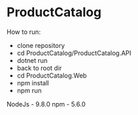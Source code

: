 # ProductCatalog
How to run:
<ul>
  <li>clone repository </li>
  <li>cd ProductCatalog/ProductCatalog.API</li>
  <li> dotnet run </li>
  <li> back to root dir </li>
  <li> cd ProductCatalog.Web </li>
  <li> npm install </li>
  <li> npm run </li>
</ul>

NodeJs - 9.8.0
npm - 5.6.0
